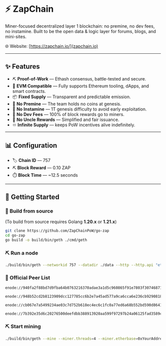 # ⚡ ZapChain

Miner-focused decentralized layer 1 blockchain: no premine, no dev fees, no instamine. Built to be the open data & logic layer for forums, blogs, and mini-sites.

🌐 Website: [https://zapchain.io/](zapchain.io)

---

## ✨ Features

- ⛏️ **Proof-of-Work** — Ethash consensus, battle-tested and secure.
- 💠 **EVM Compatible** — Fully supports Ethereum tooling, dApps, and smart contracts.
- 📦 **Fixed Supply** — Transparent and predictable emission.
- 🚫 **No Premine** — The team holds no coins at genesis.
- 🚫 **No Instamine** — 1T genesis difficulty to avoid early exploitation.
- 🚫 **No Dev Fees** — 100% of block rewards go to miners.
- 🚫 **No Uncle Rewards** — Simplified and fair issuance.
- ♾️ **Infinite Supply** — keeps PoW incentives alive indefinitely.

---

## 📊 Configuration

- 🏷️ **Chain ID** — 757
- ⛏️ **Block Reward** — 0.10 ZAP
- ⏱️ **Block Time** — ~12.5 seconds

---

## 🚀 Getting Started

### 🔧 Build from source

(To build from source requires Golang **1.20.x** or **1.21.x**)
```bash
git clone https://github.com/ZapChainPoW/go-zap
cd go-zap
go build -o build/bin/geth ./cmd/geth
````

### ⛏️ Run a node

```bash
./build/bin/geth --networkid 757 --datadir ./data --http --http.api "eth,net,web3,miner"
```

### 🔧 Official Peer List
```
enode://940fa2f88bd7d9fba64b0763216370adae3a1d5c960865f91e7803f30746871617682d13d1088716789036ac5da064c1c222f4763b847e2bdc15d67aeea7dde3@209.74.80.15:30757

enode://948b52cd2b8123909dcc127785cc6b2e7a45ad577a9ca6cca6e236cb9290818cd8ff7d5e9c4c7cc32791fd8d94a0afcbf53172bcecbbd9c8a3b599b4b0edef1a@167.179.96.193:30757

enode://cb067e7a5499234ae03c7d752b618ec4ec6c1fc0a77ed6a68b552bd590d8641d2a8e894253ebef714118bf8815b401fe25120ca0b560dd9a29fb7248e12f952f@64.176.72.221:30757

enode://7b392e35d6c20276500deefdbb388913920aa599f97297b24a06125fad3589c351cef4e51a2c5fd3c3e733104d53071ac7c25f1734682aaa1af95ac22f78b373@45.77.231.99:30757
```

### ⛏️ Start mining

```bash
./build/bin/geth --mine --miner.threads=4 --miner.etherbase=0xYourAddressHere
```

